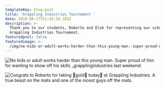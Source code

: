 ```yaml
---
templateKey: blog-post
title: 'Grappling Industries Tournament '
date: 2019-06-17T21:42:34.183Z
description: >-
  Thank you to our students, Roberto and Elek for representing our school at the
  Grappling Industries Tournament. 
featuredpost: false
featuredimage: >-
  /img/no-kids-or-adult-works-harder-than-this-young-man.-super-proud-of-him-for-wanting-to-show-off-his-skills-_grapplingindustries-last-weekend.-.jpg
---
```

![No kids or adult works harder than this young man. Super proud of him for wanting to show off his skills _grapplingindustries last weekend. ](/img/no-kids-or-adult-works-harder-than-this-young-man.-super-proud-of-him-for-wanting-to-show-off-his-skills-_grapplingindustries-last-weekend.-.jpg "Elek ")

![Congrats to Roberto for taking 🥇gold🥇 today🥋 at Grappling Industries. A true beast on the mats and one of the nicest guys off the mats.](/img/congrats-to-_bjjbsc_rw-for-taking-🥇gold🥇-today🥋-_grapplingindustries-🥋.-a-true-beast-on-the-mats-and-one-of-the-nicest-guys-off-the-mats.-._.jpg "Roberto")
